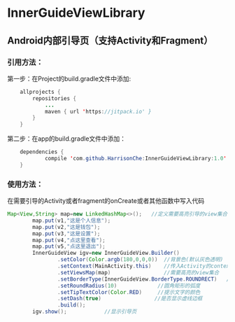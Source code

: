 # InnerGuideViewLibrary
## Android内部引导页（支持Activity和Fragment）


### 引用方法：  
第一步：在Project的build.gradle文件中添加:  
```java
	allprojects {  
		repositories {  
			...  
			maven { url 'https://jitpack.io' }  
		}  
	}  
  ```
  
第二步：在app的build.gradle文件中添加：  
```java
	dependencies {  
	        compile 'com.github.HarrisonChe:InnerGuideViewLibrary:1.0'  
	}  
 ```
  
  
### 使用方法：  
在需要引导的Activity或者fragment的onCreate或者其他函数中写入代码  
```java
Map<View,String> map=new LinkedHashMap<>();   //定义需要高亮引导的view集合和对应的提示文字，按顺序加入  
        map.put(v1,"这是个人信息");  
        map.put(v2,"这是钱包");  
        map.put(v3,"这是设置");  
        map.put(v4,"点这里查看");  
        map.put(v5,"点这里退出");  
        InnerGuideView igv=new InnerGuideView.Builder()  
                .setColor(Color.argb(180,0,0,0))  //背景色(默认灰色透明)  
                .setContext(MainActivity.this)    //传入Activity的context，fragment中使用getActivity()即可  
                .setViewsMap(map)                 //需要高亮的view集合  
                .setBorderType(InnerGuideView.BorderType.ROUNDRECT)   //高亮view的形状  
                .setRoundRadius(10)             //圆角矩形的弧度  
                .setTipTextColor(Color.RED)     //提示文字的颜色  
                .setDash(true)                 //是否显示虚线边框  
                .build();  
        igv.show();            //显示引导页  
```
